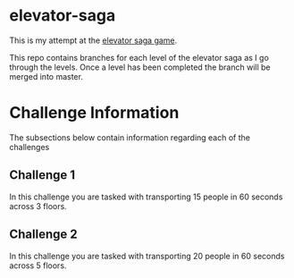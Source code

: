 # elevator-saga
This is my attempt at the [elevator saga game](http://play.elevatorsaga.com/).

This repo contains branches for each level of the elevator saga as I go through the levels. Once a level has been completed the branch will be merged into master.

# Challenge Information

The subsections below contain information regarding each of the challenges

## Challenge 1

In this challenge you are tasked with transporting 15 people in 60 seconds across 3 floors.

## Challenge 2

In this challenge you are tasked with transporting 20 people in 60 seconds across 5 floors.
